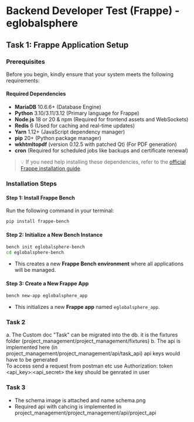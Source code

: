 # Backend Developer Test (Frappe) - eglobalsphere

## Task 1: Frappe Application Setup

### Prerequisites

Before you begin, kindly ensure that  your system meets the following requirements:

#### **Required Dependencies**
- **MariaDB** 10.6.6+ (Database Engine)
- **Python** 3.10/3.11/3.12 (Primary language for Frappe)
- **Node.js** 18 or 20 & npm (Required for frontend assets and WebSockets)
- **Redis** 6 (Used for caching and real-time updates)
- **Yarn** 1.12+ (JavaScript dependency manager)
- **pip** 20+ (Python package manager)
- **wkhtmltopdf** (version 0.12.5 with patched Qt) (For PDF generation)
- **cron** (Required for scheduled jobs like backups and certificate renewal)

> 💡 If you need help installing these dependencies, refer to the [official Frappe installation guide](https://docs.frappe.io/framework/user/en/installation).

### **Installation Steps**

#### **Step 1: Install Frappe Bench**
Run the following command in your terminal:
```sh (run this commands in you shell)
pip install frappe-bench
```

#### **Step 2: Initialize a New Bench Instance**
```sh
bench init eglobalsphere-bench
cd eglobalsphere-bench
```
- This creates a new **Frappe Bench environment** where all applications will be managed.

#### **Step 3: Create a New Frappe App**
```sh
bench new-app eglobalsphere_app
```
- This initializes a new **Frappe app** named `eglobalsphere_app`.

### Task 2
a. The Custom doc "Task" can be migrated into the db. it is the fixtures folder  (project_management/project_management/fixtures)
b. The api is implemented here (in project_management/project_management/api/task_api) api keys  would have to be generated  
To access send a request from postman etc use  Authorization: token <api_key>:<api_secret>
the key should be genrated in user

### Task 3
- The schema image is attached and name schema.png
- Required api with cahcing is implemented in  project_management/project_management/api/project_api